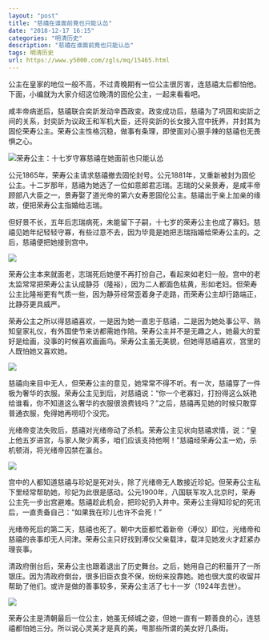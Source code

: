 ```yaml
---
layout: "post"
title: "慈禧在谁面前竟也只能认怂"
date: "2018-12-17 16:15"
categories: "明清历史"
description: "慈禧在谁面前竟也只能认怂"
tags: 明清历史
url: https://www.y5000.com/zgls/mq/15465.html
---
```






公主在皇家的地位一般不高，不过青晚期有一位公主很厉害，连慈禧太后都怕他。下面，小编就为大家介绍这位晚清的固伦公主，一起来看看吧。

咸丰帝病逝后，慈禧联合奕訢发动辛酉政变。政变成功后，慈禧为了巩固和奕訢之间的关系，封奕訢为议政王和军机大臣，还将奕訢的长女接入宫中抚养，并封其为固伦荣寿公主。荣寿公主性格沉稳，做事有条理，即使面对心狠手辣的慈禧也无畏惧之心。

![荣寿公主：十七岁守寡慈禧在她面前也只能认怂](/uploads/allimg/170301/6-1F3010959555T.JPG)

公元1865年，荣寿公主请求慈禧撤去固伦封号。公元1881年，又重新被封为固伦公主。十二岁那年，慈禧为她选了一位如意郎君志瑞。志瑞的父亲景寿，是咸丰帝顾部八大臣之一，景寿娶了道光帝的第六女寿恩固伦公主。慈禧出于亲上加亲的缘故，便把荣寿公主指婚给志瑞。

但好景不长，五年后志瑞病死，未能留下子嗣，十七岁的荣寿公主也成了寡妇。慈禧见她年纪轻轻守寡，有些过意不去，因为毕竟是她把志瑞指婚给荣寿公主的。之后，慈禧便把她接到宫中。

![](https://img.y5000.com/uploads/allimg/170301/10050B323-0.jpg)

荣寿公主本来就面老，志瑞死后她便不再打扮自己，看起来如老妇一般。宫中的老太监常常把荣寿公主认成静芬（隆裕），因为二人都面色枯黄，形如老妇。但荣寿公主比隆裕更有气质一些，因为静芬经常歪着身子走路，而荣寿公主却行路端正，比静芬更具威严。

荣寿公主之所以得慈禧喜欢，一是因为她一直忠于慈禧，二是因为她处事公平、熟知皇家礼仪，有外国使节来访都需她作陪。荣寿公主并不是无趣之人，她最大的爱好是绘画，没事的时候喜欢画画鸟。荣寿公主虽无美貌，但她得慈禧喜欢，宫里的人既怕她又喜欢她。

![](https://img.y5000.com/uploads/allimg/170301/1005062622-1.jpg)

慈禧向来目中无人，但荣寿公主的意见，她常常不得不听。有一次，慈禧穿了一件极为奢华的衣服。荣寿公主见到后，对慈禧说：“你一个老寡妇，打扮得这么妖艳给谁看，你不知道这么奢华的衣服很浪费钱吗？”之后，慈禧再见她的时候只敢穿普通衣服，免得她再唠叨个没完。

光绪帝变法失败后，慈禧对光绪帝动了杀机。荣寿公主见状向慈禧求情，说：“皇上他五岁进宫，与家人聚少离多，咱们应该支持他啊！”慈禧经荣寿公主一劝，杀机顿消，将光绪帝囚禁在瀛台。

![](https://img.y5000.com/uploads/allimg/170301/10050622H-2.jpg)

宫中的人都知道慈禧与珍妃是死对头，除了光绪帝无人敢接近珍妃。但荣寿公主私下里经常帮助她，珍妃为此很是感动。公元1900年，八国联军攻入北京时，荣寿公主先一步出宫避难。慈禧趁此机会，把珍妃扔入井中。荣寿公主得知珍妃的死讯后，一直责备自己：“如果我在珍儿也许不会死！”

光绪帝死后的第二天，慈禧也死了。朝中大臣都忙着新帝（溥仪）即位，光绪帝和慈禧的丧事却无人问津。荣寿公主只好找到溥仪父亲载沣，载沣见她发火才赶紧办理丧事。

清政府倒台后，荣寿公主也跟着退出了历史舞台。之后，她用自己的积蓄开了一所银庄。因为清政府倒台，很多旧臣衣食不保，纷纷来投靠她。她也很大度的收留并帮助了他们。或许是做的善事较多，荣寿公主活了七十一岁（1924年去世）。

![](https://img.y5000.com/uploads/allimg/170301/10050AE0-3.jpg)

荣寿公主是清朝最后一位公主，她虽无倾城之姿，但她一直有一颗善良的心，连慈禧都怕她三分。所以说心灵美才是真的美，甩那些所谓的美女好几条街。
